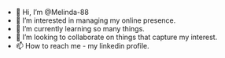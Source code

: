 - 👋 Hi, I’m @Melinda-88
- 👀 I’m interested in managing my online presence. 
- 🌱 I’m currently learning so many things.
- 💞️ I’m looking to collaborate on things that capture my interest.
- 📫 How to reach me - my linkedin profile.

<!---
Melinda-88/Melinda-88 is a ✨ special ✨ repository because its `README.md` (this file) appears on your GitHub profile.
You can click the Preview link to take a look at your changes.
--->
